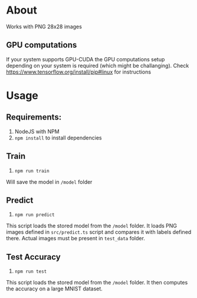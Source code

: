 # About

Works with PNG 28x28 images

## GPU computations

If your system supports GPU-CUDA the GPU computations setup depending on your system is required (which might be challanging).
Check https://www.tensorflow.org/install/pip#linux for instructions

# Usage

## Requirements:

1. NodeJS with NPM
2. `npm install` to install dependencies

## Train

1. `npm run train`

Will save the model in `/model` folder

## Predict

1. `npm run predict`

This script loads the stored model from the `/model` folder.
It loads PNG images defined in `src/predict.ts` script and compares it with labels defined there.
Actual images must be present in `test_data` folder.

## Test Accuracy

1. `npm run test`

This script loads the stored model from the `/model` folder. It then computes the accuracy on a large MNIST dataset.
